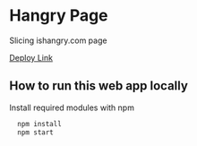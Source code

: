 
# Hangry Page
Slicing ishangry.com page

[Deploy Link](https://whos-hangry.web.app/)

## How to run this web app locally

Install required modules with npm

```bash 
  npm install
  npm start
```